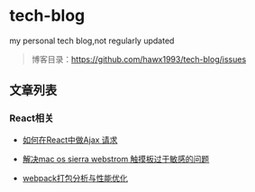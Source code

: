 # tech-blog
my personal tech blog,not regularly updated

>博客目录：https://github.com/hawx1993/tech-blog/issues


## 文章列表

### React相关

- [如何在React中做Ajax 请求](https://github.com/hawx1993/tech-blog/issues/1)

- [解决mac os sierra webstrom 触摸板过于敏感的问题](https://github.com/hawx1993/tech-blog/issues/2)


- [webpack打包分析与性能优化](https://github.com/hawx1993/tech-blog/issues/3)
